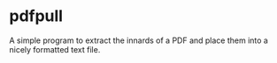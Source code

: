 # pdfpull
A simple program to extract the innards of a PDF and place them into a nicely formatted text file. 
